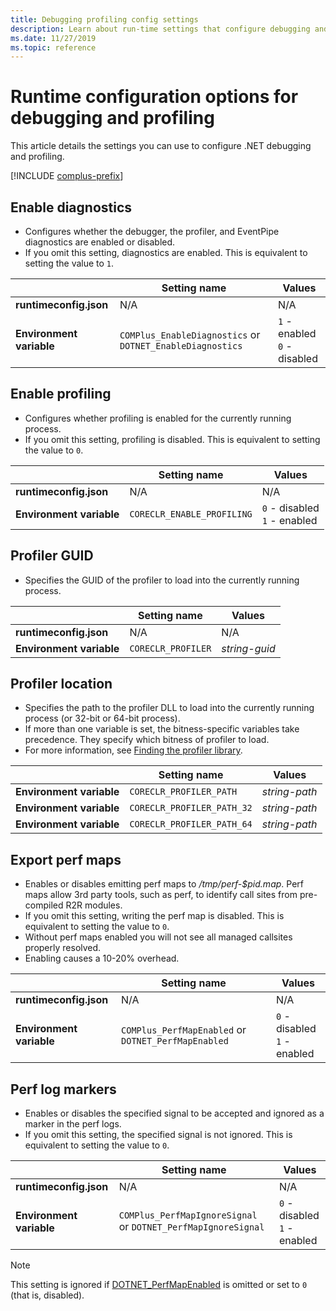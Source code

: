 ```yaml
---
title: Debugging profiling config settings
description: Learn about run-time settings that configure debugging and profiling for .NET Core apps.
ms.date: 11/27/2019
ms.topic: reference
---
```

# Runtime configuration options for debugging and profiling

This article details the settings you can use to configure .NET debugging and profiling.

[!INCLUDE [complus-prefix](../../../includes/complus-prefix.md)]

## Enable diagnostics

- Configures whether the debugger, the profiler, and EventPipe diagnostics are enabled or disabled.
- If you omit this setting, diagnostics are enabled. This is equivalent to setting the value to `1`.

| | Setting name | Values |
| - | - | - |
| **runtimeconfig.json** | N/A | N/A |
| **Environment variable** | `COMPlus_EnableDiagnostics` or `DOTNET_EnableDiagnostics` | `1` - enabled<br/>`0` - disabled |

## Enable profiling

- Configures whether profiling is enabled for the currently running process.
- If you omit this setting, profiling is disabled. This is equivalent to setting the value to `0`.

| | Setting name | Values |
| - | - | - |
| **runtimeconfig.json** | N/A | N/A |
| **Environment variable** | `CORECLR_ENABLE_PROFILING` | `0` - disabled<br/>`1` - enabled |

## Profiler GUID

- Specifies the GUID of the profiler to load into the currently running process.

| | Setting name | Values |
| - | - | - |
| **runtimeconfig.json** | N/A | N/A |
| **Environment variable** | `CORECLR_PROFILER` | *string-guid* |

## Profiler location

- Specifies the path to the profiler DLL to load into the currently running process (or 32-bit or 64-bit process).
- If more than one variable is set, the bitness-specific variables take precedence. They specify which bitness of profiler to load.
- For more information, see [Finding the profiler library](https://github.com/dotnet/runtime/blob/main/docs/design/coreclr/profiling/Profiler%20Loading.md).

| | Setting name | Values |
| - | - | - |
| **Environment variable** | `CORECLR_PROFILER_PATH` | *string-path* |
| **Environment variable** | `CORECLR_PROFILER_PATH_32` | *string-path* |
| **Environment variable** | `CORECLR_PROFILER_PATH_64` | *string-path* |

## Export perf maps

- Enables or disables emitting perf maps to */tmp/perf-$pid.map*. Perf maps allow 3rd party tools, such as perf, to identify call sites from pre-compiled R2R modules.
- If you omit this setting, writing the perf map is disabled. This is equivalent to setting the value to `0`.
- Without perf maps enabled you will not see all managed callsites properly resolved.
- Enabling causes a 10-20% overhead.

| | Setting name | Values |
| - | - | - |
| **runtimeconfig.json** | N/A | N/A |
| **Environment variable** | `COMPlus_PerfMapEnabled` or `DOTNET_PerfMapEnabled` | `0` - disabled<br/>`1` - enabled |

## Perf log markers

- Enables or disables the specified signal to be accepted and ignored as a marker in the perf logs.
- If you omit this setting, the specified signal is not ignored. This is equivalent to setting the value to `0`.

| | Setting name | Values |
| - | - | - |
| **runtimeconfig.json** | N/A | N/A |
| **Environment variable** | `COMPlus_PerfMapIgnoreSignal` or `DOTNET_PerfMapIgnoreSignal` | `0` - disabled<br/>`1` - enabled |

> [!NOTE]
> This setting is ignored if [DOTNET_PerfMapEnabled](#write-perf-map) is omitted or set to `0` (that is, disabled).
